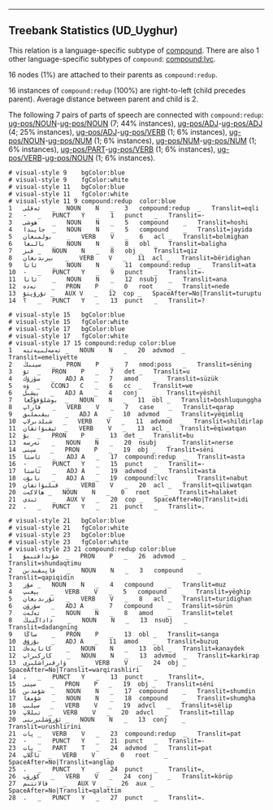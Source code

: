 

--------------------------------------------------------------------------------

## Treebank Statistics (UD_Uyghur)

This relation is a language-specific subtype of [compound]().
There are also 1 other language-specific subtypes of `compound`: [compound:lvc]().

16 nodes (1%) are attached to their parents as `compound:redup`.

16 instances of `compound:redup` (100%) are right-to-left (child precedes parent).
Average distance between parent and child is 2.

The following 7 pairs of parts of speech are connected with `compound:redup`: [ug-pos/NOUN]()-[ug-pos/NOUN]() (7; 44% instances), [ug-pos/ADJ]()-[ug-pos/ADJ]() (4; 25% instances), [ug-pos/ADJ]()-[ug-pos/VERB]() (1; 6% instances), [ug-pos/NOUN]()-[ug-pos/NUM]() (1; 6% instances), [ug-pos/NUM]()-[ug-pos/NUM]() (1; 6% instances), [ug-pos/PART]()-[ug-pos/VERB]() (1; 6% instances), [ug-pos/VERB]()-[ug-pos/NOUN]() (1; 6% instances).


~~~ conllu
# visual-style 9	bgColor:blue
# visual-style 9	fgColor:white
# visual-style 11	bgColor:blue
# visual-style 11	fgColor:white
# visual-style 11 9 compound:redup	color:blue
1	ئەقلى	_	NOUN	N	_	3	compound:redup	_	Translit=eqli
2	-	_	PUNCT	Y	_	1	punct	_	Translit=-
3	ھوشى	_	NOUN	N	_	5	compound	_	Translit=hoshi
4	جايىدا	_	NOUN	N	_	5	compound	_	Translit=jayida
5	بولمىغان	_	VERB	V	_	6	acl	_	Translit=bolmighan
6	بالىغا	_	NOUN	N	_	8	obl	_	Translit=baligha
7	قىز	_	NOUN	N	_	8	obj	_	Translit=qiz
8	بېرىدىغان	_	VERB	V	_	11	acl	_	Translit=bëridighan
9	ئاتا	_	NOUN	N	_	11	compound:redup	_	Translit=ata
10	-	_	PUNCT	Y	_	9	punct	_	Translit=-
11	ئانا	_	NOUN	N	_	12	nsubj	_	Translit=ana
12	نەدە	_	PRON	P	_	0	root	_	Translit=nede
13	تۇرۇپتۇ	_	AUX	V	_	12	cop	_	SpaceAfter=No|Translit=turuptu
14	؟	_	PUNCT	Y	_	13	punct	_	Translit=?

~~~


~~~ conllu
# visual-style 15	bgColor:blue
# visual-style 15	fgColor:white
# visual-style 17	bgColor:blue
# visual-style 17	fgColor:white
# visual-style 17 15 compound:redup	color:blue
1	ئەمەلىيەتتە	_	NOUN	N	_	20	advmod	_	Translit=emeliyette
2	سېنىڭ	_	PRON	P	_	7	nmod:poss	_	Translit=sëning
3	ئۇ	_	PRON	P	_	7	det	_	Translit=u
4	سۈزۈك	_	ADJ	A	_	7	amod	_	Translit=süzük
5	ۋە	_	CCONJ	C	_	6	cc	_	Translit=we
6	يېشىل	_	ADJ	A	_	4	conj	_	Translit=yëshil
7	بوشلۇقۇڭغا	_	NOUN	N	_	11	obl	_	Translit=boshluqunggha
8	قاراپ	_	VERB	V	_	7	case	_	Translit=qarap
9	يېقىملىق	_	ADJ	A	_	10	advmod	_	Translit=yëqimliq
10	شىلدىرلاپ	_	VERB	V	_	11	advmod	_	Translit=shildirlap
11	ئېقىۋاتقان	_	VERB	V	_	13	acl	_	Translit=ëqiwatqan
12	بۇ	_	PRON	P	_	13	det	_	Translit=bu
13	نەرسە	_	NOUN	N	_	20	nsubj	_	Translit=nerse
14	سېنى	_	PRON	P	_	19	obj	_	Translit=sëni
15	ئاستا	_	ADJ	A	_	17	compound:redup	_	Translit=asta
16	-	_	PUNCT	Y	_	15	punct	_	Translit=-
17	ئاستا	_	ADJ	A	_	19	advmod	_	Translit=asta
18	نابۇت	_	ADJ	A	_	19	compound:lvc	_	Translit=nabut
19	قىلىۋاتقان	_	VERB	V	_	20	acl	_	Translit=qiliwatqan
20	ھالاكەت	_	NOUN	N	_	0	root	_	Translit=halaket
21	ئىدى	_	AUX	V	_	20	cop	_	SpaceAfter=No|Translit=idi
22	.	_	PUNCT	Y	_	21	punct	_	Translit=.

~~~


~~~ conllu
# visual-style 21	bgColor:blue
# visual-style 21	fgColor:white
# visual-style 23	bgColor:blue
# visual-style 23	fgColor:white
# visual-style 23 21 compound:redup	color:blue
1	شۇنداقتىمۇ	_	PRON	P	_	26	advmod	_	Translit=shundaqtimu
2	قاپىقىدىن	_	NOUN	N	_	3	compound	_	Translit=qapiqidin
3	مۇز	_	NOUN	N	_	4	compound	_	Translit=muz
4	يېغىپ	_	VERB	V	_	5	compound	_	Translit=yëghip
5	تۇرىدىغان	_	VERB	V	_	8	acl	_	Translit=turidighan
6	سۆرۈن	_	ADJ	A	_	7	compound	_	Translit=sörün
7	تەلەت	_	NOUN	N	_	8	amod	_	Translit=telet
8	داداڭنىڭ	_	NOUN	N	_	13	nsubj	_	Translit=dadangning
9	ساڭا	_	PRON	P	_	13	obl	_	Translit=sanga
10	بۇزۇق	_	ADJ	A	_	11	amod	_	Translit=buzuq
11	كانايدەك	_	NOUN	N	_	13	obl	_	Translit=kanaydek
12	كاركىراپ	_	NOUN	N	_	13	advmod	_	Translit=karkirap
13	ۋارقىراشلىرى	_	VERB	V	_	24	obj	_	SpaceAfter=No|Translit=warqirashliri
14	،	_	PUNCT	Y	_	13	punct	_	Translit=,
15	سېنى	_	PRON	P	_	19	obj	_	Translit=sëni
16	شۇمدىن	_	NOUN	N	_	17	compound	_	Translit=shumdin
17	شۇمغا	_	NOUN	N	_	18	compound	_	Translit=shumgha
18	سېلىپ	_	VERB	V	_	19	advcl	_	Translit=sëlip
19	تىللاپ	_	VERB	V	_	20	advcl	_	Translit=tillap
20	ئۇرۇشلىرىنى	_	NOUN	N	_	13	conj	_	Translit=urushlirini
21	پات	_	VERB	V	_	23	compound:redup	_	Translit=pat
22	-	_	PUNCT	Y	_	21	punct	_	Translit=-
23	پات	_	PART	T	_	24	advmod	_	Translit=pat
24	ئاڭلاپ	_	VERB	V	_	0	root	_	SpaceAfter=No|Translit=anglap
25	،	_	PUNCT	Y	_	24	punct	_	Translit=,
26	كۆرۈپ	_	VERB	V	_	24	conj	_	Translit=körüp
27	قالاتتىم	_	AUX	V	_	26	aux	_	SpaceAfter=No|Translit=qalattim
28	.	_	PUNCT	Y	_	27	punct	_	Translit=.

~~~


